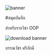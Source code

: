![banner](https://picsum.photos/800/250)

#สมุดบันทึก

สำหรับรายวิชา OOP

![download banner](banner.jpg)

บรรณวัชร ศรีภักดี

